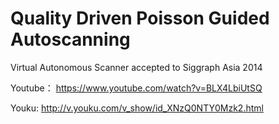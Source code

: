 Quality Driven Poisson Guided Autoscanning
==========================================

Virtual Autonomous Scanner accepted to Siggraph Asia 2014

Youtube： https://www.youtube.com/watch?v=BLX4LbiUtSQ

Youku: http://v.youku.com/v_show/id_XNzQ0NTY0Mzk2.html
